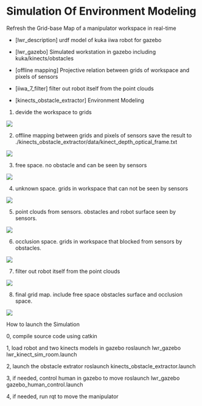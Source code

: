 # Simulation Of Environment Modeling

Refresh the Grid-base Map of a manipulator workspace in real-time

- [lwr_description]
   urdf model of kuka iiwa robot for gazebo
 
- [lwr_gazebo]
   Simulated workstation in gazebo including kuka/kinects/obstacles
   
- [offline mapping]
   Projective relation between grids of workspace and pixels of sensors
   
- [iiwa_7_filter]
   filter out robot itself from the point clouds
   
- [kinects_obstacle_extractor]
   Environment Modeling





1. devide the workspace to grids

![](https://github.com/githubdu/ObsTractor/blob/master/pictures/1.png)




2. offline mapping between grids and pixels of sensors
	save the result to ./kinects_obstacle_extractor/data/kinect_depth_optical_frame.txt

![](https://github.com/githubdu/ObsTractor/blob/master/pictures/2.png)




3. free space. no obstacle and can be seen by sensors

![](https://github.com/githubdu/ObsTractor/blob/master/pictures/3.png)





4. unknown space. grids in workspace that can not be seen by  sensors

![](https://github.com/githubdu/ObsTractor/blob/master/pictures/4.png)





5. point clouds from sensors. obstacles and robot surface seen by sensors.

![](https://github.com/githubdu/ObsTractor/blob/master/pictures/5.png)





6. occlusion space. grids in workspace that blocked from sensors by obstacles.

![](https://github.com/githubdu/ObsTractor/blob/master/pictures/6.png)





7. filter out robot itself from the point clouds

![](https://github.com/githubdu/ObsTractor/blob/master/pictures/7.png)





8. final grid map. include free space obstacles surface and occlusion space.

![](https://github.com/githubdu/ObsTractor/blob/master/pictures/8.png)






How to launch the Simulation

0, compile source code using catkin

1, load robot and two kinects models in gazebo
    roslaunch lwr_gazebo lwr_kinect_sim_room.launch

2, launch the obstacle extrator
	roslaunch kinects_obstacle_extractor.launch
	
3, if needed, control human in gazebo to move
	roslaunch lwr_gazebo gazebo_human_control.launch
	
4, if needed, run rqt to move the manipulator
	
